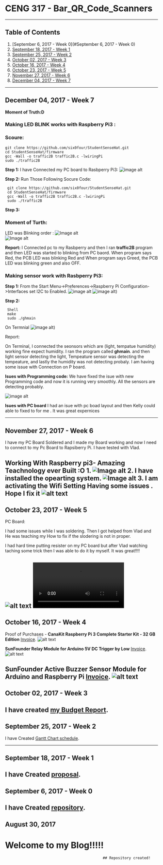 
   # CENG 317 - Bar_QR_Code_Scanners
-------------
## Table of Contents
1. [September 6, 2017 - Week 0](#September 6, 2017 - Week 0)
2. [September 18, 2017 - Week 1]()
2. [September 25, 2017 - Week 2]()
3. [October 02, 2017 - Week 3]()
4. [October 16, 2017 - Week 4]()
5. [October 23, 2017 - Week 5]()
6. [November 27, 2017 - Week 6]()
7. [December 04, 2017 - Week 7]()

-------------
## December 04, 2017 - Week 7

**Moment of Truth:D**

### Making LED BLINK works with Raspberry Pi3 :
### Scoure:
 ```
 git clone https://github.com/six0four/StudentSenseHat.git
 cd StudentSenseHat/firmware
 gcc -Wall -o traffic2B traffic2B.c -lwiringPi
 sudo ./traffic2B
 ```

**Step 1:**
I have Connected my PC board to Rasbperry Pi3:
![image alt](https://raw.githubusercontent.com/VinoU/Bar-QR-code-scanners/master/final%20ras%20on%20pcb.JPG)<br>

**Step 2:**
Run Those Following Socure Code:
```
 git clone https://github.com/six0four/StudentSenseHat.git
 cd StudentSenseHat/firmware
 gcc -Wall -o traffic2B traffic2B.c -lwiringPi
 sudo ./traffic2B
```

**Step 3:**
### Moment of Turth:
LED was Blinking order :
![Image alt](https://github.com/VinoU/Bar-QR-code-scanners/blob/master/Blinking%20LEB%20and%20Sensor/pcb%20led%201.JPG?raw=true "sensor pic")<br>
 ![Image alt](https://github.com/VinoU/Bar-QR-code-scanners/blob/master/Blinking%20LEB%20and%20Sensor/pcb%20led%202.JPG?raw=true "sensor pic")
 
**Report:**
I Connected pc to my Rasbperry and then I ran **traffic2B**  program and then LED was started to blinking from PC baord. When program says Red, the PCB LED was blinking Red and When program says Greed, the PCB LED was blinking green and also OFF.

### Making sensor work with Rasbperry Pi3:
**Step 1:**
From the Start Menu->Preferences->Raspberry Pi Configuration->Interfaces set I2C to Enabled.
![image alt](https://github.com/VinoU/Bar-QR-code-scanners/blob/master/Blinking%20LEB%20and%20Sensor/Sensor.JPG?raw=true "sensor pic")
![image alt](https://github.com/VinoU/Bar-QR-code-scanners/blob/master/Blinking%20LEB%20and%20Sensor/sensor%20on%20pcb2.JPG?raw=true "sensor pic"))

**Step 2:**
```
 Shell
 make
 sudo ./ghmain
```
On Termnial
![image alt](https://github.com/VinoU/Bar-QR-code-scanners/blob/master/Blinking%20LEB%20and%20Sensor/sensors%20works.JPG?raw=true "sensor pic"))

Report:

On Terminal, I connected the seonsors which are (light, tempatue humidity) working fine expect humidity. I ran the program called **ghmain**. and then light sensor detecting the light, Tempeature sensor was detecting the tempeature, and lastly the humidity was not detecting probaly. I am having some issue with Connection on P board.


**Isues with Programming code:**
We have fixed the isue with new Programming code and now it is running very smoothly. All the sensors are detecting probably.

![image alt](https://github.com/VinoU/Bar-QR-code-scanners/blob/master/Blinking%20LEB%20and%20Sensor/sensor%20output.JPG?raw=true "sensor pic")

**Isues with PC board**
I had an isue with pc boad layout and then Kelly could able to fixed to for me . It was great expernices

-------------
## November 27, 2017 - Week 6
I have my PC Board Soldered and I made my Board working and now I need to connect to my Pc Board to Rapsiberry Pi.
I have tested with Vlad.


Working With Raspberry pi3- Amazing Teachnology ever Built :O
1.
![Image alt](https://github.com/VinoU/Bar-QR-code-scanners/blob/master/Raspberry%20Pi3/IMG_3474.JPG?raw=true "sensor pic")
2. I have installed the opearting system.
![Image alt](https://github.com/VinoU/Bar-QR-code-scanners/blob/master/Raspberry%20Pi3/IMG_3473.JPG?raw=true "sensor pic")
3. I am activating the Wifi Setting Having some issues . Hope I fix it 
![alt text](https://github.com/VinoU/Bar-QR-code-scanners/blob/master/Raspberry%20Pi3/IMG_3481.JPG?raw=true "sensor pic")
-------------
## October 23, 2017 - Week 5
PC Board:

I had some issues while I was soldering. Then I got helped from Vlad and He was teaching my How to fix if the slodering is not in proper.

I had hard time putting resister on my PC board but after Vlad watching taching some trick then I was able to do it by myself. It was great!!!!

![alt text](https://github.com/VinoU/Bar-QR-code-scanners/blob/master/Pictures/IMG_3089.JPG?raw=true "sensor pic")
![Watch the video](https://github.com/VinoU/Bar-QR-code-scanners/blob/master/Pictures/PC%20Board%20video.MOV)
-------------
## October 16, 2017 - Week 4
Proof of Purchases -
**CanaKit Raspberry Pi 3 Complete Starter Kit - 32 GB Edition**
[Invoice](https://github.com/VinoU/Bar-QR-code-scanners/blob/master/Invoices/CanaKit%20Raspberry%20Pi3.pdf?raw=true "sensor pic").
![alt text](https://github.com/VinoU/Bar-QR-code-scanners/blob/master/Pictures/IMG_3112.JPG?raw=true "sensor pic")

**SunFounder Relay Module for Arduino 5V DC Trigger by Low**
[Invoice](https://github.com/VinoU/Bar-QR-code-scanners/blob/master/Invoices/Relay%20Moudle.pdf).
![alt text](https://github.com/VinoU/Bar-QR-code-scanners/blob/master/Pictures/IMG_3105.JPG?raw=true "sensor pic")

**SunFounder Active Buzzer Sensor Module for Arduino and Raspberry Pi**
[Invoice](https://github.com/VinoU/Bar-QR-code-scanners/blob/master/Invoices/Buzzer.pdf).
![alt text](https://github.com/VinoU/Bar-QR-code-scanners/blob/master/Pictures/IMG_3096.JPG?raw=true "sensor pic")
-------------
## October 02, 2017 - Week 3
I have created [my Budget Report](https://github.com/VinoU/Bar-QR-code-scanners/blob/master/Parts%20Budget%20Vino%20Uthayakumar%20-%20new.xlsx).
-------------
## September 25, 2017 - Week 2

I have Created [Gantt Chart schedule](https://github.com/VinoU/Bar-QR-code-scanners/blob/master/Vino%20Uthayakumar_Project%20Schedule.mpp).  

-------------
## September 18, 2017 - Week 1

 I have Created [proposal](https://github.com/VinoU/Bar-QR-code-scanners/blob/master/vino_%20proposal.xlsx).
-------------
## September 6, 2017 - Week 0

I have Created [repository](https://github.com/VinoU/Bar-QR-code-scanners).
-------------
## August 30, 2017 

# Welcome to my Blog!!!!!  
                                                 ## Repository created!
